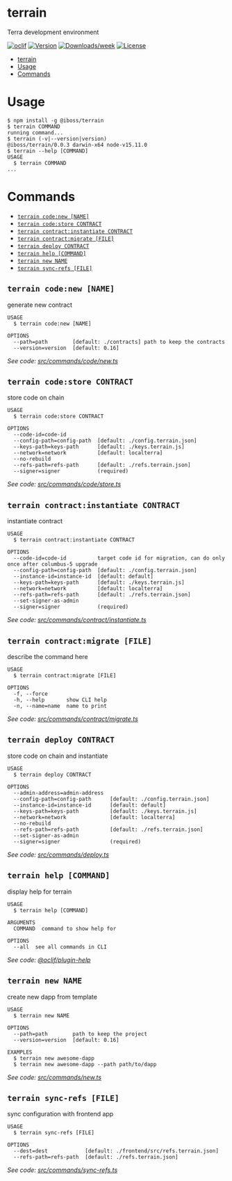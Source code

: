 # terrain

Terra development environment

[![oclif](https://img.shields.io/badge/cli-oclif-brightgreen.svg)](https://oclif.io)
[![Version](https://img.shields.io/npm/v/terrain.svg)](https://npmjs.org/package/terrain)
[![Downloads/week](https://img.shields.io/npm/dw/terrain.svg)](https://npmjs.org/package/terrain)
[![License](https://img.shields.io/npm/l/terrain.svg)](https://github.com/https://github.com/iboss-ptk/terrain/terrain/blob/master/package.json)

<!-- toc -->
* [terrain](#terrain)
* [Usage](#usage)
* [Commands](#commands)
<!-- tocstop -->

# Usage

<!-- usage -->
```sh-session
$ npm install -g @iboss/terrain
$ terrain COMMAND
running command...
$ terrain (-v|--version|version)
@iboss/terrain/0.0.3 darwin-x64 node-v15.11.0
$ terrain --help [COMMAND]
USAGE
  $ terrain COMMAND
...
```
<!-- usagestop -->

# Commands

<!-- commands -->
* [`terrain code:new [NAME]`](#terrain-codenew-name)
* [`terrain code:store CONTRACT`](#terrain-codestore-contract)
* [`terrain contract:instantiate CONTRACT`](#terrain-contractinstantiate-contract)
* [`terrain contract:migrate [FILE]`](#terrain-contractmigrate-file)
* [`terrain deploy CONTRACT`](#terrain-deploy-contract)
* [`terrain help [COMMAND]`](#terrain-help-command)
* [`terrain new NAME`](#terrain-new-name)
* [`terrain sync-refs [FILE]`](#terrain-sync-refs-file)

## `terrain code:new [NAME]`

generate new contract

```
USAGE
  $ terrain code:new [NAME]

OPTIONS
  --path=path        [default: ./contracts] path to keep the contracts
  --version=version  [default: 0.16]
```

_See code: [src/commands/code/new.ts](https://github.com/iboss-ptk/terrain/blob/v0.0.3/src/commands/code/new.ts)_

## `terrain code:store CONTRACT`

store code on chain

```
USAGE
  $ terrain code:store CONTRACT

OPTIONS
  --code-id=code-id
  --config-path=config-path  [default: ./config.terrain.json]
  --keys-path=keys-path      [default: ./keys.terrain.js]
  --network=network          [default: localterra]
  --no-rebuild
  --refs-path=refs-path      [default: ./refs.terrain.json]
  --signer=signer            (required)
```

_See code: [src/commands/code/store.ts](https://github.com/iboss-ptk/terrain/blob/v0.0.3/src/commands/code/store.ts)_

## `terrain contract:instantiate CONTRACT`

instantiate contract

```
USAGE
  $ terrain contract:instantiate CONTRACT

OPTIONS
  --code-id=code-id          target code id for migration, can do only once after columbus-5 upgrade
  --config-path=config-path  [default: ./config.terrain.json]
  --instance-id=instance-id  [default: default]
  --keys-path=keys-path      [default: ./keys.terrain.js]
  --network=network          [default: localterra]
  --refs-path=refs-path      [default: ./refs.terrain.json]
  --set-signer-as-admin
  --signer=signer            (required)
```

_See code: [src/commands/contract/instantiate.ts](https://github.com/iboss-ptk/terrain/blob/v0.0.3/src/commands/contract/instantiate.ts)_

## `terrain contract:migrate [FILE]`

describe the command here

```
USAGE
  $ terrain contract:migrate [FILE]

OPTIONS
  -f, --force
  -h, --help       show CLI help
  -n, --name=name  name to print
```

_See code: [src/commands/contract/migrate.ts](https://github.com/iboss-ptk/terrain/blob/v0.0.3/src/commands/contract/migrate.ts)_

## `terrain deploy CONTRACT`

store code on chain and instantiate

```
USAGE
  $ terrain deploy CONTRACT

OPTIONS
  --admin-address=admin-address
  --config-path=config-path      [default: ./config.terrain.json]
  --instance-id=instance-id      [default: default]
  --keys-path=keys-path          [default: ./keys.terrain.js]
  --network=network              [default: localterra]
  --no-rebuild
  --refs-path=refs-path          [default: ./refs.terrain.json]
  --set-signer-as-admin
  --signer=signer                (required)
```

_See code: [src/commands/deploy.ts](https://github.com/iboss-ptk/terrain/blob/v0.0.3/src/commands/deploy.ts)_

## `terrain help [COMMAND]`

display help for terrain

```
USAGE
  $ terrain help [COMMAND]

ARGUMENTS
  COMMAND  command to show help for

OPTIONS
  --all  see all commands in CLI
```

_See code: [@oclif/plugin-help](https://github.com/oclif/plugin-help/blob/v3.2.3/src/commands/help.ts)_

## `terrain new NAME`

create new dapp from template

```
USAGE
  $ terrain new NAME

OPTIONS
  --path=path        path to keep the project
  --version=version  [default: 0.16]

EXAMPLES
  $ terrain new awesome-dapp
  $ terrain new awesome-dapp --path path/to/dapp
```

_See code: [src/commands/new.ts](https://github.com/iboss-ptk/terrain/blob/v0.0.3/src/commands/new.ts)_

## `terrain sync-refs [FILE]`

sync configuration with frontend app

```
USAGE
  $ terrain sync-refs [FILE]

OPTIONS
  --dest=dest            [default: ./frontend/src/refs.terrain.json]
  --refs-path=refs-path  [default: ./refs.terrain.json]
```

_See code: [src/commands/sync-refs.ts](https://github.com/iboss-ptk/terrain/blob/v0.0.3/src/commands/sync-refs.ts)_
<!-- commandsstop -->
